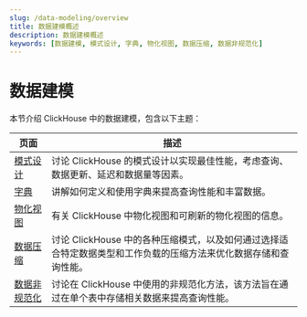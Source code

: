 ```yaml
---
slug: /data-modeling/overview
title: 数据建模概述
description: 数据建模概述
keywords: [数据建模, 模式设计, 字典, 物化视图, 数据压缩, 数据非规范化]
---
```



# 数据建模

本节介绍 ClickHouse 中的数据建模，包含以下主题：

| 页面                                                             | 描述                                                                                                                                                                                   |
|------------------------------------------------------------------|----------------------------------------------------------------------------------------------------------------------------------------------------------------------------------------|
| [模式设计](/data-modeling/schema-design)                          | 讨论 ClickHouse 的模式设计以实现最佳性能，考虑查询、数据更新、延迟和数据量等因素。                                                                                                     |
| [字典](/dictionary)                                              | 讲解如何定义和使用字典来提高查询性能和丰富数据。                                                                                                                                       |
| [物化视图](/materialized-views)                                  | 有关 ClickHouse 中物化视图和可刷新的物化视图的信息。                                                                                                                                   |
| [数据压缩](/data-compression/compression-in-clickhouse)        | 讨论 ClickHouse 中的各种压缩模式，以及如何通过选择适合特定数据类型和工作负载的压缩方法来优化数据存储和查询性能。                                                                     |
| [数据非规范化](/data-modeling/denormalization)                   | 讨论在 ClickHouse 中使用的非规范化方法，该方法旨在通过在单个表中存储相关数据来提高查询性能。                                                                                          |
